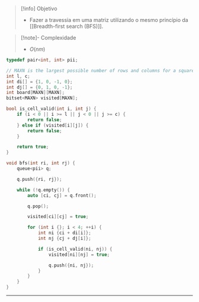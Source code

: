 > [!info] Objetivo
> - Fazer a travessia em uma matriz utilizando o mesmo princípio da [[Breadth-first search (BFS)]].

> [!note]- Complexidade
> - $O(nm)$

```cpp
typedef pair<int, int> pii;

// MAXN is the largest possible number of rows and columns for a square matrix
int l, c;
int di[] = {1, 0, -1, 0};
int dj[] = {0, 1, 0, -1};
int board[MAXN][MAXN];
bitset<MAXN> visited[MAXN];

bool is_cell_valid(int i, int j) {
    if (i < 0 || i >= l || j < 0 || j >= c) {
        return false;
    } else if (visited[i][j]) {
        return false;
    }

    return true;
}

void bfs(int ri, int rj) {
    queue<pii> q;

    q.push({ri, rj});

    while (!q.empty()) {
        auto [ci, cj] = q.front();

        q.pop();

        visited[ci][cj] = true;

        for (int i {}; i < 4; ++i) {
            int ni {ci + di[i]};
            int nj {cj + dj[i]};

            if (is_cell_valid(ni, nj)) {
                visited[ni][nj] = true;

                q.push({ni, nj});
            }
        }
    }
}
```

---

